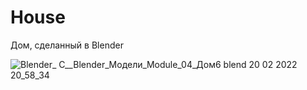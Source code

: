 # House
Дом, сделанный в Blender

![Blender_  C__Blender_Модели_Module_04_Дом6 blend  20 02 2022 20_58_34](https://user-images.githubusercontent.com/99825604/154852511-137b3640-1873-44d0-b6b5-ed1804fa190f.png)
